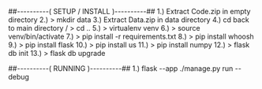 ##----------( SETUP / INSTALL )----------## 1.) Extract Code.zip in empty directory 2.) > mkdir data 3.) Extract Data.zip in data directory 4.) cd back to main directory / > cd .. 5.) > virtualenv venv 6.) > source venv/bin/activate 7.) > pip install -r requirements.txt 8.) > pip install whoosh 9.) > pip install flask 10.) > pip install us 11.) > pip install numpy 12.) > flask db init 13.) > flask db upgrade

##----------( RUNNING )----------## 1.) flask --app ./manage.py run --debug

